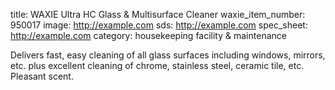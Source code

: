 title: WAXIE Ultra HC Glass & Multisurface Cleaner
waxie_item_number: 950017
image: http://example.com 
sds: http://example.com
spec_sheet: http://example.com
category: housekeeping facility & maintenance

Delivers fast, easy cleaning of all glass surfaces including windows, mirrors, etc. plus excellent cleaning of chrome, stainless steel, ceramic tile, etc. Pleasant scent.

